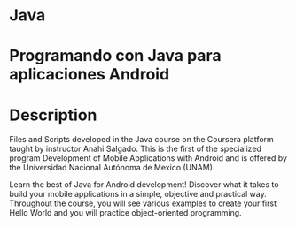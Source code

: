 # Java
# Programando con Java para aplicaciones Android

# Description
Files and Scripts developed in the Java course on the Coursera platform taught by instructor Anahi Salgado. This is the first of the specialized program Development of Mobile Applications with Android and is offered by the Universidad Nacional Autónoma de Mexico (UNAM). 

Learn the best of Java for Android development! Discover what it takes to build your mobile applications in a simple, objective and practical way.
Throughout the course, you will see various examples to create your first Hello World and you will practice object-oriented programming. 